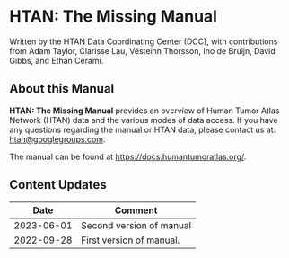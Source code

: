 # HTAN: The Missing Manual

Written by the HTAN Data Coordinating Center (DCC), with contributions from Adam Taylor, Clarisse Lau, Vésteinn Thorsson, Ino de Bruijn, David Gibbs, and Ethan Cerami.

## About this Manual

**HTAN: The Missing Manual** provides an overview of Human Tumor Atlas Network (HTAN) data and the various modes of data access. If you have any questions regarding the manual or HTAN data, please contact us at: htan@googlegroups.com.

The manual can be found at https://docs.humantumoratlas.org/.

## Content Updates

| Date       | Comment                  |
|------------|--------------------------|
| 2023-06-01 | Second version of manual |
| 2022-09-28 | First version of manual. |


